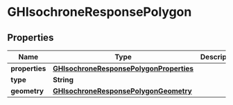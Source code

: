 
# GHIsochroneResponsePolygon

## Properties
Name | Type | Description | Notes
------------ | ------------- | ------------- | -------------
**properties** | [**GHIsochroneResponsePolygonProperties**](GHIsochroneResponsePolygonProperties.md) |  |  [optional]
**type** | **String** |  |  [optional]
**geometry** | [**GHIsochroneResponsePolygonGeometry**](GHIsochroneResponsePolygonGeometry.md) |  |  [optional]




